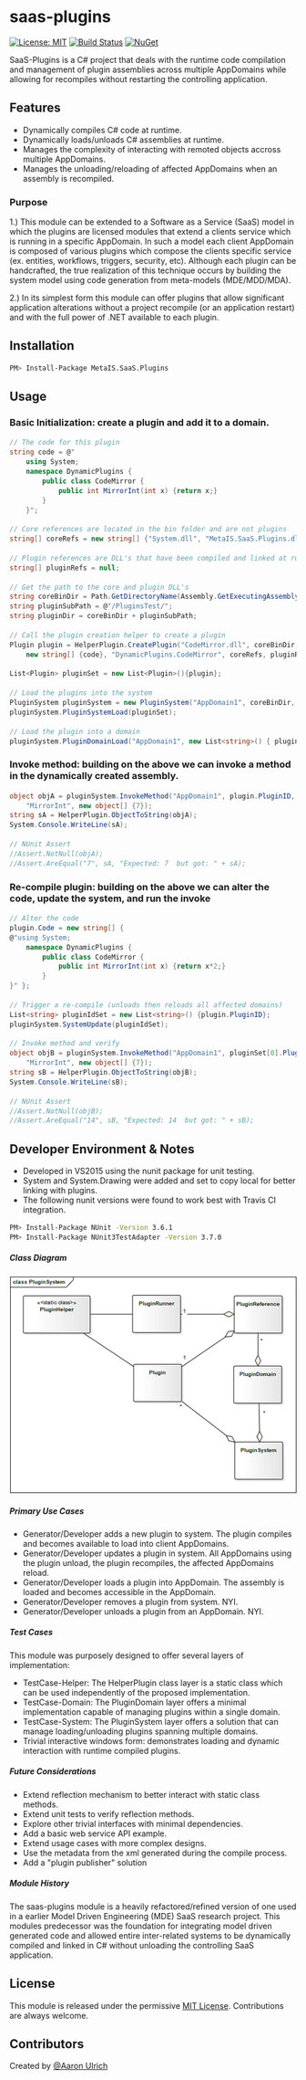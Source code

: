 # saas-plugins

[![License: MIT](https://img.shields.io/badge/License-MIT-green.svg)](https://opensource.org/licenses/MIT) [![Build Status](https://travis-ci.org/aaronu7/saas-plugins.svg?branch=master)](https://travis-ci.org/aaronu7/saas-plugins) [![NuGet](https://img.shields.io/nuget/v/MetaIS.SaaS.Plugins.svg)](https://www.nuget.org/packages/MetaIS.SaaS.Plugins/)

SaaS-Plugins is a C# project that deals with the runtime code compilation and management of plugin assemblies across multiple AppDomains while allowing for recompiles without restarting the controlling application.


## Features

 - Dynamically compiles C# code at runtime.
 - Dynamically loads/unloads C# assemblies at runtime.
 - Manages the complexity of interacting with remoted objects accross multiple AppDomains.
 - Manages the unloading/reloading of affected AppDomains when an assembly is recompiled. 


### Purpose
1.) This module can be extended to a Software as a Service (SaaS) model in which the plugins are licensed modules that extend a clients service which is running in a specific AppDomain. In such a model each client AppDomain is composed of various plugins which compose the clients specific service (ex. entities, workflows, triggers, security, etc). Although each plugin can be handcrafted, the true realization of this technique occurs by building the system model using code generation from meta-models (MDE/MDD/MDA).

2.) In its simplest form this module can offer plugins that allow significant application alterations without a project recompile (or an application restart) and with the full power of .NET available to each plugin.



## Installation

```sh
PM> Install-Package MetaIS.SaaS.Plugins
```

## Usage

### Basic Initialization: create a plugin and add it to a domain.
```cs
// The code for this plugin
string code = @"
	using System;
	namespace DynamicPlugins {
		public class CodeMirror {
			public int MirrorInt(int x) {return x;}
		}
	}";

// Core references are located in the bin folder and are not plugins
string[] coreRefs = new string[] {"System.dll", "MetaIS.SaaS.Plugins.dll"};

// Plugin references are DLL's that have been compiled and linked at runtime
string[] pluginRefs = null;

// Get the path to the core and plugin DLL's
string coreBinDir = Path.GetDirectoryName(Assembly.GetExecutingAssembly().Location);
string pluginSubPath = @"/PluginsTest/";
string pluginDir = coreBinDir + pluginSubPath;

// Call the plugin creation helper to create a plugin
Plugin plugin = HelperPlugin.CreatePlugin("CodeMirror.dll", coreBinDir, pluginDir, 
	new string[] {code}, "DynamicPlugins.CodeMirror", coreRefs, pluginRefs, 1);

List<Plugin> pluginSet = new List<Plugin>(){plugin};

// Load the plugins into the system
PluginSystem pluginSystem = new PluginSystem("AppDomain1", coreBinDir, pluginSubPath);            
pluginSystem.PluginSystemLoad(pluginSet);

// Load the plugin into a domain
pluginSystem.PluginDomainLoad("AppDomain1", new List<string>() { pluginSet[0].PluginID });
```

### Invoke method: building on the above we can invoke a method in the dynamically created assembly.
```cs
object objA = pluginSystem.InvokeMethod("AppDomain1", plugin.PluginID, plugin.ClassNamespacePath, 
	"MirrorInt", new object[] {7});
string sA = HelperPlugin.ObjectToString(objA);
System.Console.WriteLine(sA);

// NUnit Assert
//Assert.NotNull(objA);
//Assert.AreEqual("7", sA, "Expected: 7  but got: " + sA);
```

### Re-compile plugin: building on the above we can alter the code, update the system, and run the invoke
```cs
// Alter the code
plugin.Code = new string[] {
@"using System;
	namespace DynamicPlugins {
		public class CodeMirror {
			public int MirrorInt(int x) {return x*2;}
		}
}" };

// Trigger a re-compile (unloads then reloads all affected domains)
List<string> pluginIdSet = new List<string>() {plugin.PluginID};
pluginSystem.SystemUpdate(pluginIdSet);

// Invoke method and verify 
object objB = pluginSystem.InvokeMethod("AppDomain1", pluginSet[0].PluginID, pluginSet[0].ClassNamespacePath, 
	"MirrorInt", new object[] {7});
string sB = HelperPlugin.ObjectToString(objB);
System.Console.WriteLine(sB);

// NUnit Assert
//Assert.NotNull(objB);
//Assert.AreEqual("14", sB, "Expected: 14  but got: " + sB);
```

## Developer Environment & Notes
- Developed in VS2015 using the nunit package for unit testing.
- System and System.Drawing were added and set to copy local for better linking with plugins.
- The following nunit versions were found to work best with Travis CI integration.
```sh
PM> Install-Package NUnit -Version 3.6.1
PM> Install-Package NUnit3TestAdapter -Version 3.7.0
```

##### Class Diagram
![Alt text](readme-resources/PluginSystem.png?raw=true "Title")

##### Primary Use Cases
- Generator/Developer adds a new plugin to system. The plugin compiles and becomes available to load into client AppDomains.
- Generator/Developer updates a plugin in system.  All AppDomains using the plugin unload, the plugin recompiles, the affected AppDomains reload.
- Generator/Developer loads a plugin into AppDomain. The assembly is loaded and becomes accessible in the AppDomain.
- Generator/Developer removes a plugin from system. NYI.
- Generator/Developer unloads a plugin from an AppDomain. NYI.

##### Test Cases
This module was purposely designed to offer several layers of implementation:
- TestCase-Helper: The HelperPlugin class layer is a static class which can be used independently of the proposed implementation.
- TestCase-Domain: The PluginDomain layer offers a minimal implementation capable of managing plugins within a single domain.
- TestCase-System: The PluginSystem layer offers a solution that can manage loading/unloading plugins spanning multiple domains.
- Trivial interactive windows form: demonstrates loading and dynamic interaction with runtime compiled plugins.

##### Future Considerations
- Extend reflection mechanism to better interact with static class methods.
- Extend unit tests to verify reflection methods.
- Explore other trivial interfaces with minimal dependencies.
- Add a basic web service API example.
- Extend usage cases with more complex designs.
- Use the metadata from the xml generated during the compile process.
- Add a "plugin publisher" solution

##### Module History
The saas-plugins module is a heavily refactored/refined version of one used in a earlier Model Driven Engineering (MDE) SaaS research project. This modules predecessor was the foundation for integrating model driven generated code and allowed entire inter-related systems to be dynamically compiled and linked in C# without unloading the controlling SaaS application.

## License

This module is released under the permissive [MIT License](http://revolunet.mit-license.org). Contributions are always welcome.


## Contributors

Created by [@Aaron Ulrich](https://github.com/aaronu7)












